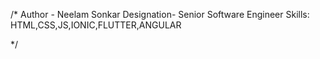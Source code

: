 /*
Author - Neelam Sonkar
Designation- Senior Software Engineer
Skills: HTML,CSS,JS,IONIC,FLUTTER,ANGULAR


*/
